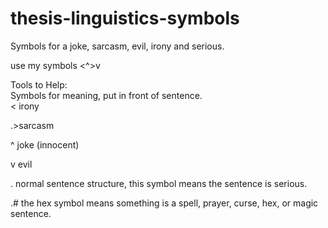 # thesis-linguistics-symbols
Symbols for a joke, sarcasm, evil, irony and serious.

use my symbols <^>v

Tools to Help:  
Symbols for meaning, put in front of sentence.  
< irony
  
.>sarcasm



^ joke (innocent)




v evil


. normal sentence structure, this symbol means the sentence is serious.


.# the hex symbol means something is a spell, prayer, curse, hex, or magic sentence.


